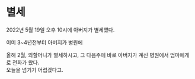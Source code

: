 # 별세

2022년 5월 19일 오후 10시에 아버지가 별세했다.  

이미 3~4년전부터 아버지가 병원에

올해 2월, 외할머니가 별세하시고, 그 다음주에 바로 아버지가 계신 병원에서 엄마에게로 전화가 왔다.  
오늘을 넘기기 어렵겠다고.  
